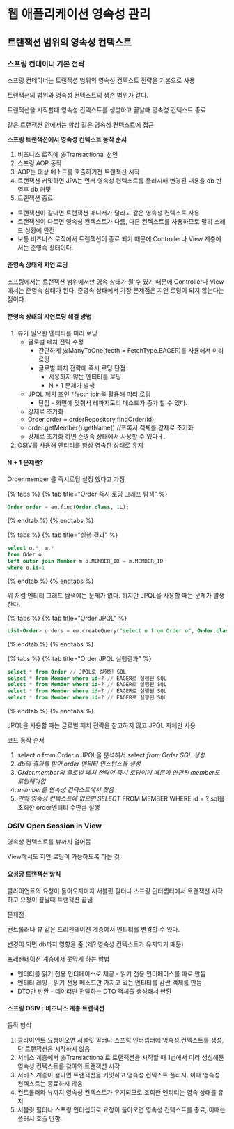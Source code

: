# 웹 애플리케이션 영속성 관리

## 트랜잭션 범위의 영속성 컨텍스트

### 스프링 컨테이너 기본 전략

스프링 컨테이너는 트랜잭션 범위의 영속성 컨텍스트 전략을 기본으로 사용

트랜잭션의 범위와 영속성 컨텍스트의 생존 범위가 같다.

트랜잭션을 시작할때 영속성 컨텍스트를 생성하고 끝날때 영속성 컨텍스트 종료

같은 트랜잭션 안에서는 항상 같은 영속성 컨텍스트에 접근

 **스프링 트랜잭션에서 영속성 컨텍스트 동작 순서**  

1. 비즈니스 로직에 @Transactional 선언 
2. 스프링 AOP 동작 
3. AOP는 대상 메소드를 호출하기전 트랜잭션 시작 
4. 트랜잭션 커밋하면 JPA는 먼저 영속성 컨텍스트를 플러시해 변경된 내용을 db 반영후 db 커밋 
5. 트랜잭션 종료

* 트랜잭션이 같다면 트랜잭션 매니저가 달라고 같은 영속성 컨텍스트 사용 
* 트랜잭신이 다르면 영속성 컨텍스트가 다름, 다른 컨텍스트를 사용하므로 멀티 스레드 상황에 안전
* 보통 비즈니스 로직에서 트랜잭션이 종료 되기 때문에 Controller나 View 계층에서는 준영속 상태이다.

#### 준영속 상태와 지연 로딩

스프링에서는 트랜잭션 범위에서만 영속 상태가 될 수 있기 때문에 Controller나 View에서는 준영속 상태가 된다. 준영속 상태에서 가장 문제점은 지연 로딩이 되지 않는다는 점이다.

#### 준영속 상태의 지연로딩 해결 방법

1. 뷰가 필요한 엔티티를 미리 로딩
   * 글로벌 페치 전략 수정
     * 간단하게 @ManyToOne\(fecth = FetchType.EAGER\)를 사용해서 미리 로딩
     * 글로벌 페치 전략에 즉시 로딩 단점
       * 사용하지 않는 엔티티를 로딩
       * N + 1 문제가 발생
   * JPQL 페치 조인 \*fecth join을 활용해 미리 로딩
     * 단점 - 화면에 맞춰서 레파지토리 메소드가 증가 할 수 있다.
   * 강제로 초기화
   * Order order = orderRepository.findOrder\(id\);
   * order.getMember\(\).getName\(\) //프록시 객체를 강제로 초기화
   * 강제로 초기화 하면 준영속 상태에서 사용할 수 있다ㅓ.
2. OSIV를 사용해 엔티티를 항상 영속한 상태로 유지

#### N + 1 문제란?

Order.member 를 즉시로딩 설정 했다고 가정

{% tabs %}
{% tab title="Order 즉시 로딩 그래프 탐색" %}
```sql
Order order = em.find(Order.class, 1L);
```
{% endtab %}
{% endtabs %}

{% tabs %}
{% tab title="실행 결과" %}
```sql
select o.*, m.*
from Oder o 
left outer join Member m o.MEMBER_ID = m.MEMBER_ID
where o.id=1
```
{% endtab %}
{% endtabs %}

위 처럼 엔티티 그래프 탐색에는 문제가 없다. 하지만 JPQL을 사용할 때는 문제가 발생한다.

{% tabs %}
{% tab title="Order JPQL" %}
```sql
List<Order> orders = em.createQuery("select o from Order o", Order.class).getResultList();
```
{% endtab %}
{% endtabs %}

{% tabs %}
{% tab title="Order JPQL 실행결과" %}
```sql
select * from Order // JPQL로 실행된 SQL 
select * from Member where id=? // EAGER로 실행된 SQL
select * from Member where id=? // EAGER로 실행된 SQL
select * from Member where id=? // EAGER로 실행된 SQL
select * from Member where id=? // EAGER로 실행된 SQL
```
{% endtab %}
{% endtabs %}

JPQL을 사용할 때는 글로벌 패치 전략을 참고하지 않고 JPQL 자체만 사용

코드 동작 순서

1.  select o from Order o JPQL을 분석해서 select  _from Order SQL 생성_
2. _db의 결과를 받아 order 엔티티 인스턴스들 생성_ 
3. _Order.member의 글로벌 페치 전략이 즉시 로딩이기 때문에 연관된 member도 로딩해야함_ 
4. _member를 연속성 컨텍스트에서 찾음_
5. _만약 영속성 컨텍스트에 없으면 SELECT_  FROM MEMBER WHERE id = ? sql을 조회한 order엔티티 수만큼 실행

### OSIV Open Session in View

영속성 컨텍스트를 뷰까지 열어둠

View에서도 지연 로딩이 가능하도록 하는 것

#### 요청당 트랜잭션 방식

클라이언트의 요청이 들어오자마자 서블릿 필터나 스프링 인터셉터에서 트랜잭션 시작하고 요청이 끝날때 트랜잭션 끝냄

문제점

컨트롤러나 뷰 같은 프리젠테이션 계층에서 엔티티를 변경할 수 있다. 

변경이 되면 db까지 영향을 줌 \(왜? 영속성 컨텍스트가 유지되기 때문\)

프레젠테이션 계층에서 못막게 하는 방법

* 엔티티를 읽기 전용 인터페이스로 제공 - 읽기 전용 인터페이스를 따로 만듬
* 엔티티 레핑 - 읽기 전용 메소드만 가지고 있는 엔티티를 감싼 객체를 만듬
* DTO만 반환 - 데이터만 전달하는 DTO 객체츨 생성해서 반환

#### 스프링 OSIV : 비즈니스 계층 트랜잭션

동작 방식 

1. 클라이언트 요청이오면 서블릿 필터나 스프링 인터셉터에 영속성 컨텍스트를 생성, 단 트랜잭션은 시작하지 않음
2. 서비스 계층에서 @Transactional로 트랜잭션을 시작할 때 1번에서 미리 생성해둔 영속성 컨텍스트를 찾아와 트랜잭션 시작
3. 서비스 계층이 끝나면 트랜잭션을 커밋하고 영속성 컨텍스트 플러시. 이때 영속성 컨텍스트는 종료하지 않음
4. 컨트롤러와 뷰까지 영속성 컨텍스트가 유지되므로 조회한 엔티티는 영속 상태를 유지
5. 서블릿 필터나 스프링 인터셉터로 요청이 돌아오면 영속성 컨텍스트를 종료, 이때는 플러시 호출 안함.

